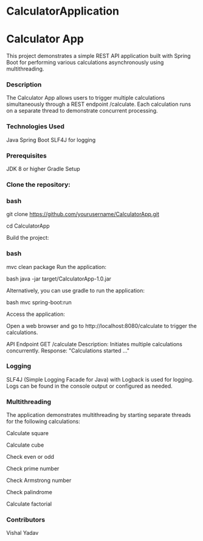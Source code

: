 # CalculatorApplication
# Calculator App
This project demonstrates a simple REST API application built with Spring Boot for performing various calculations asynchronously using multithreading.

### Description
The Calculator App allows users to trigger multiple calculations simultaneously through a REST endpoint /calculate. Each calculation runs on a separate thread to demonstrate concurrent processing.

### Technologies Used
Java
Spring Boot
SLF4J for logging

### Prerequisites
JDK 8 or higher
Gradle
Setup
### Clone the repository:

### bash
git clone https://github.com/yourusername/CalculatorApp.git

cd CalculatorApp

Build the project:

### bash

mvc clean package
Run the application:

bash
java -jar target/CalculatorApp-1.0.jar

Alternatively, you can use gradle to run the application:

bash
mvc spring-boot:run

Access the application:

Open a web browser and go to http://localhost:8080/calculate to trigger the calculations.

API Endpoint
GET /calculate
Description: Initiates multiple calculations concurrently.
Response: "Calculations started ..."
### Logging

SLF4J (Simple Logging Facade for Java) with Logback is used for logging. Logs can be found in the console output or configured as needed.

### Multithreading

The application demonstrates multithreading by starting separate threads for the following calculations:

Calculate square

Calculate cube

Check even or odd

Check prime number

Check Armstrong number

Check palindrome

Calculate factorial
### Contributors
Vishal Yadav
